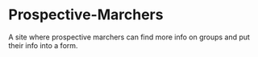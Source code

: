 # Prospective-Marchers
A site where prospective marchers can find more info on groups and put their info into a form.
